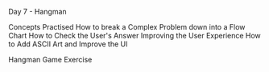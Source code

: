 Day 7 - Hangman

Concepts Practised
  How to break a Complex Problem down into a Flow Chart
  How to Check the User's Answer
  Improving the User Experience
  How to Add ASCII Art and Improve the UI
  
Hangman Game Exercise
